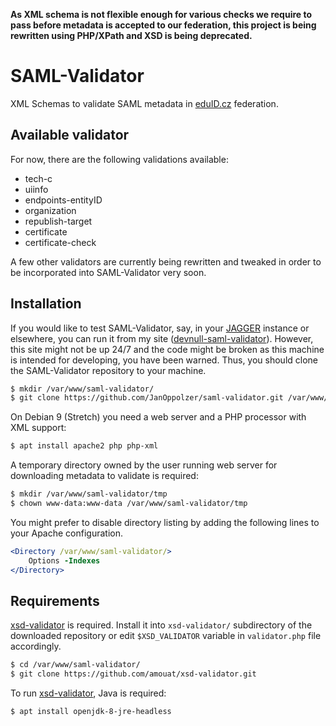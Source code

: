**As XML schema is not flexible enough for various checks we require to pass before metadata is accepted to our federation, this project is being rewritten using PHP/XPath and XSD is being deprecated.**

# SAML-Validator
XML Schemas to validate SAML metadata in [eduID.cz][] federation.

## Available validator
For now, there are the following validations available:

  * tech-c
  * uiinfo
  * endpoints-entityID
  * organization
  * republish-target
  * certificate
  * certificate-check

A few other validators are currently being rewritten and tweaked in order to be incorporated into SAML-Validator very soon.

## Installation
If you would like to test SAML-Validator, say, in your [JAGGER][] instance or elsewhere, you can run it from my site ([devnull-saml-validator][]). However, this site might not be up 24/7 and the code might be broken as this machine is intended for developing, you have been warned. Thus, you should clone the SAML-Validator repository to your machine.

```bash
$ mkdir /var/www/saml-validator/
$ git clone https://github.com/JanOppolzer/saml-validator.git /var/www/saml-validator/
```

On Debian 9 (Stretch) you need a web server and a PHP processor with XML support:

```bash
$ apt install apache2 php php-xml
```

A temporary directory owned by the user running web server for downloading metadata to validate is required:

```bash
$ mkdir /var/www/saml-validator/tmp
$ chown www-data:www-data /var/www/saml-validator/tmp
```

You might prefer to disable directory listing by adding the following lines to your Apache configuration.

```apache
<Directory /var/www/saml-validator/>
    Options -Indexes
</Directory>
```

## Requirements
[xsd-validator][] is required. Install it into `xsd-validator/` subdirectory of the downloaded repository or edit `$XSD_VALIDATOR` variable in `validator.php` file accordingly.

```bash
$ cd /var/www/saml-validator/
$ git clone https://github.com/amouat/xsd-validator.git
```

To run [xsd-validator][], Java is required:

```bash
$ apt install openjdk-8-jre-headless
```


[eduID.cz]: http://www.eduid.cz/
[JAGGER]: http://jagger.heanet.ie/
[devnull-saml-validator]: https://devnull.cesnet.cz/saml-validator/
[xsd-validator]: https://github.com/amouat/xsd-validator/

